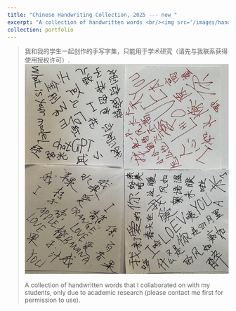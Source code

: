 ```yaml
---
title: "Chinese Handwriting Collection, 2025 --- now " 
excerpt: "A collection of handwritten words <br/><img src='/images/handhans/handhansc.jpeg'>" 
collection: portfolio 
---
```


> 我和我的学生一起创作的手写字集，只能用于学术研究（请先与我联系获得使用授权许可）.
> <br/><img src='/images/handhans/hwhans00001.jpeg'>
> 
> A collection of handwritten words that I collaborated on with my students, only due to academic research (please contact me first for permission to use).
